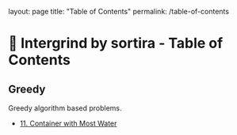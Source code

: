 layout: page
title: "Table of Contents"
permalink: /table-of-contents

# 📘 Intergrind by sortira - Table of Contents

## Greedy 

Greedy algorithm based problems.

- [11. Container with Most Water](/greedy/container-with-most-water)


